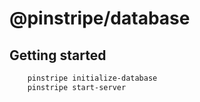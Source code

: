 
# @pinstripe/database

## Getting started

```bash
    pinstripe initialize-database
    pinstripe start-server
```
